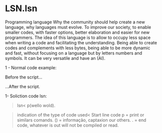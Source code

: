 # LSN.lsn
Programming language
Why the community should help create a new language, why languages must evolve.
To improve our society, to enable smaller codes, with faster options, better elaboration and easier for new programmers.
The idea of this language is to allow to occupy less space when writing a code and facilitating the understanding. Being able to create codes and complements with less bytes, being able to be more dynamic and fast, without focusing on a language but by letters numbers and symbols. It can be very versatile and have an (AI).

1 - Normal code example:
<!DOCTYPE HTML>
<html>

<body>

  <p>Before the script...</p>

  <script>
    alert( 'Hello, world!' );
  </script>

  <p>...After the script.</p>

</body>

</html>




 1- Soliction code lsn:
 >lsn<
 >p(wello wold).
 
 
>indication of the type of code used<
>Start line code
p = print or similars comands.
() = informação, captaxion our others.
. = end code, whatever is out will not be compiled or read.
